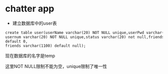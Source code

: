 # chatter app  

* 建立数据库中的user表  

```
create table user(userName varchar(20) NOT NULL unique,userPwd varchar(20) NOT NULL, 
usernum varchar(20) NOT NULL unique,status varchar(20) not null,friendsNum int(20) not null default 0, 
friends varchar(1100) default null);
```  

现在数据库的名字是temp 

这里NOT NULL限制不能为空，unique限制了唯一性
